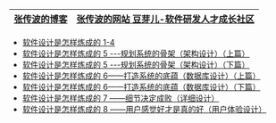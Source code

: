 
[张传波的博客](https://www.cnblogs.com/umlonline/p/3548544.html)|[张传波的网站 豆芽儿-软件研发人才成长社区](http://www.douya2.com/article/131)|
---|---|


* [软件设计是怎样炼成的 1-4 ](http://www.uml.org.cn/RequirementProject/201403271.asp)
* [软件设计是怎样炼成的 5 ---规划系统的骨架（架构设计）（上篇）](https://www.cnblogs.com/umlonline/p/3548544.html)
* [软件设计是怎样炼成的 5 ---规划系统的骨架（架构设计）（下篇）](https://www.cnblogs.com/umlonline/p/3554770.html)
* [软件设计是怎样炼成的 6——打造系统的底蕴（数据库设计）（上篇）](https://www.cnblogs.com/umlonline/p/3568104.html)
* [软件设计是怎样炼成的 6——打造系统的底蕴（数据库设计）（下篇）](https://www.cnblogs.com/umlonline/p/3568967.html)
* [软件设计是怎样炼成的 7 ——细节决定成败（详细设计）](https://www.cnblogs.com/umlonline/p/3579609.html)
* [软件设计是怎样炼成的 8 ——用户感觉好才是真的好（用户体验设计）](https://www.cnblogs.com/umlonline/p/3585562.html)
